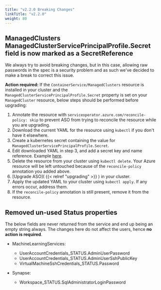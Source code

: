 ```yaml
---
title: "v2.2.0 Breaking Changes"
linkTitle: "v2.2.0"
weight: 80
---
```


## ManagedClusters ManagedClusterServicePrincipalProfile.Secret field is now marked as a SecretReference
  We always try to avoid breaking changes, but in this case, allowing raw passwords in the spec is a security problem and as such we've
  decided to make a break to correct this issue.

**Action required:** If the `ContainerService/ManagedClusters` resource is installed in your cluster and the `ManagedClusterServicePrincipalProfile.Secret` property is set on your `ManagedCluster` resource, below steps should be performed before upgrading:

1. Annotate the resource with `serviceoperator.azure.com/reconcile-policy: skip` to prevent ASO from trying to reconcile the resource while you are upgrading.
2. Download the current YAML for the resource using `kubectl` if you don't have it elsewhere.
3. Create a kubernetes secret containing the value for `ManagedClusterServicePrincipalProfile.Secret`.
4. Edit downloaded YAML in step 3, and add a secret key and name reference. Example [here](https://github.com/Azure/azure-service-operator/blob/main/v2/samples/compute/v1api/v1api20201201_virtualmachine.yaml#L18).
5. Delete the resource from your cluster using `kubectl delete`. Your Azure resource will be left untouched because of the `reconcile-policy` annotation you added above.
6. [Upgrade ASO]( {{< relref "upgrading" >}} ) in your cluster.
7. Apply the updated YAML to your cluster using `kubectl apply`. If any errors occur, address them.
8. If the `reconcile-policy` annotation is still present, remove it from the resource.

## Removed un-used Status properties

The below fields are never returned from the service and end up being an empty string always. The changes here do not affect the users, hence **no action is required**. 
* MachineLearningServices:
  * UserAccountCredentials_STATUS.AdminUserPassword
  * UserAccountCredentials_STATUS.AdminUserSshPublicKey
  * VirtualMachineSshCredentials_STATUS.Password

* Synapse:
    * Workspace_STATUS.SqlAdministratorLoginPassword

